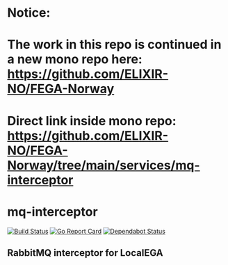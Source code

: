 # Notice:
# The work in this repo is continued in a new mono repo here: https://github.com/ELIXIR-NO/FEGA-Norway

# Direct link inside mono repo: https://github.com/ELIXIR-NO/FEGA-Norway/tree/main/services/mq-interceptor

# mq-interceptor
[![Build Status](https://github.com/uio-bmi/mq-interceptor/workflows/Go/badge.svg)](https://github.com/uio-bmi/mq-interceptor/actions)
[![Go Report Card](https://goreportcard.com/badge/github.com/uio-bmi/mq-interceptor)](https://goreportcard.com/report/github.com/uio-bmi/mq-interceptor)
[![Dependabot Status](https://api.dependabot.com/badges/status?host=github&repo=uio-bmi/mq-interceptor)](https://dependabot.com)

## RabbitMQ interceptor for LocalEGA
